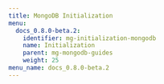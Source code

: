 ```yaml
---
title: MongoDB Initialization
menu:
  docs_0.8.0-beta.2:
    identifier: mg-initialization-mongodb
    name: Initialization
    parent: mg-mongodb-guides
    weight: 25
menu_name: docs_0.8.0-beta.2
---
```

